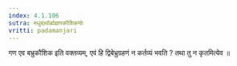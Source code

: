```yaml
---
index: 4.1.106
sutra: मधुबभ्र्वोर्ब्राह्मणकौशिकयोः
vritti: padamanjari
---
```


 गण एव बभ्रुकौशिक इति वक्तव्यम्, एवं हि द्विबेभ्रुग्रहणं न कर्तव्यं भवति ? तथा तु न कृतमित्येव ॥